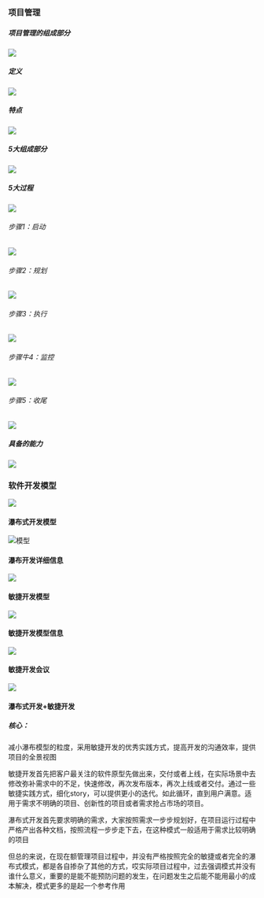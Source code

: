 ###  													项目管理

##### 项目管理的组成部分

![](../img/项目管理/项目管理组成部分.png)

##### 定义

![](../img/项目管理/项目管理-定义.png)

##### 特点

![](../img/项目管理/项目管理-特点.png)

##### 5大组成部分

![](../img/项目管理/项目管理组成部分.png)

##### 5大过程

![](../img/项目管理/项目管理-5大过程.png)

###### 步骤1：启动

![](../img/项目管理/项目管理-5大过程-启动.png)

###### 步骤2：规划

![](../img/项目管理/项目管理-5大过程-规划.png)

###### 步骤3：执行

![](../img/项目管理/项目管理-5大过程-执行.png)

###### 步骤牛4：监控

![](../img/项目管理/项目管理-5大过程-监控.png)

###### 步骤5：收尾

![](../img/项目管理/项目管理-5大过程-收尾.png)

##### 具备的能力

![](../img/项目管理/项目管理-具备的能力.png)

###  软件开发模型

![](../img/软件开发模型/软件开发模型.png)

#### 瀑布式开发模型

![模型](../img/软件开发模型/软件开发模型-瀑布式开发模型.png)

####  瀑布开发详细信息

![](../img/软件开发模型/软件开发模型-瀑布式开发.png)



#### 敏捷开发模型

![](../img/软件开发模型/软件开发模型-敏捷开发模型.png)

#### 敏捷开发模型信息

![](../img/软件开发模型/软件开发模型-敏捷开发.png)

#### 敏捷开发会议

![](../img/软件开发模型/软件开发模型-敏捷开发模型-会议.png)

#### 瀑布式开发+敏捷开发

##### 核心：

减小瀑布模型的粒度，采用敏捷开发的优秀实践方式，提高开发的沟通效率，提供项目的全景视图

敏捷开发首先把客户最关注的软件原型先做出来，交付或者上线，在实际场景中去修改弥补需求中的不足，快速修改，再次发布版本，再次上线或者交付。通过一些敏捷实践方式，细化story，可以提供更小的迭代。如此循环，直到用户满意。适用于需求不明确的项目、创新性的项目或者需求抢占市场的项目。

瀑布式开发首先要求明确的需求，大家按照需求一步步规划好，在项目运行过程中严格产出各种文档，按照流程一步步走下去，在这种模式一般适用于需求比较明确的项目

但总的来说，在现在额管理项目过程中，并没有严格按照完全的敏捷或者完全的瀑布式模式，都是各自掺杂了其他的方式，哎实际项目过程中，过去强调模式并没有谁什么意义，重要的是能不能预防问题的发生，在问题发生之后能不能用最小的成本解决，模式更多的是起一个参考作用
